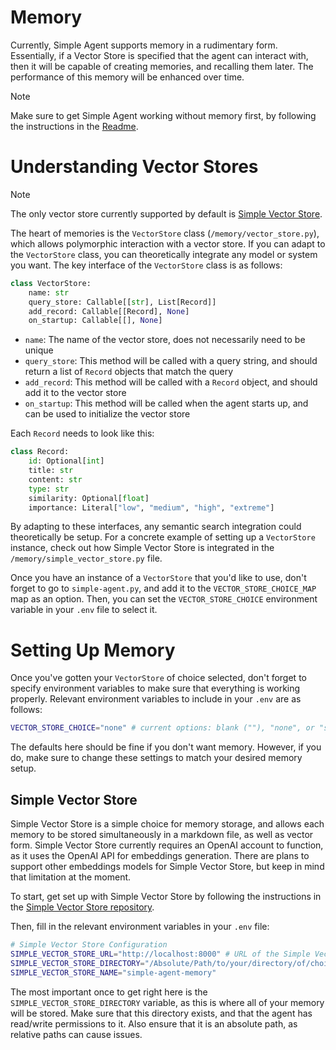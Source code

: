 # Memory
Currently, Simple Agent supports memory in a rudimentary form. Essentially, if a Vector Store is specified that the agent can interact with, then it will be capable of creating memories, and recalling them later. The performance of this memory will be enhanced over time.

> [!note]
> Make sure to get Simple Agent working without memory first, by following the instructions in the [Readme](https://github.com/AidanTilgner/Simple-Agent).

# Understanding Vector Stores

> [!note]
> The only vector store currently supported by default is [Simple Vector Store](https://github.com/AidanTilgner/Simple-Vector-Store).

The heart of memories is the `VectorStore` class (`/memory/vector_store.py`), which allows polymorphic interaction with a vector store. If you can adapt to the `VectorStore` class, you can theoretically integrate any model or system you want. The key interface of the `VectorStore` class is as follows:

```python
class VectorStore:
    name: str
    query_store: Callable[[str], List[Record]]
    add_record: Callable[[Record], None]
    on_startup: Callable[[], None]
```

- `name`: The name of the vector store, does not necessarily need to be unique
- `query_store`: This method will be called with a query string, and should return a list of `Record` objects that match the query
- `add_record`: This method will be called with a `Record` object, and should add it to the vector store
- `on_startup`: This method will be called when the agent starts up, and can be used to initialize the vector store

Each `Record` needs to look like this:
```python
class Record:
    id: Optional[int]
    title: str
    content: str
    type: str
    similarity: Optional[float]
    importance: Literal["low", "medium", "high", "extreme"]
```

By adapting to these interfaces, any semantic search integration could theoretically be setup. For a concrete example of setting up a `VectorStore` instance, check out how Simple Vector Store is integrated in the `/memory/simple_vector_store.py` file.

Once you have an instance of a `VectorStore` that you'd like to use, don't forget to go to `simple-agent.py`, and add it to the `VECTOR_STORE_CHOICE_MAP` map as an option. Then, you can set the `VECTOR_STORE_CHOICE` environment variable in your `.env` file to select it.


# Setting Up Memory
Once you've gotten your `VectorStore` of choice selected, don't forget to specify environment variables to make sure that everything is working properly. Relevant environment variables to include in your `.env` are as follows:

```bash
VECTOR_STORE_CHOICE="none" # current options: blank (""), "none", or "simple_vector_store"jkjjjk
```

The defaults here should be fine if you don't want memory. However, if you do, make sure to change these settings to match your desired memory setup.

## Simple Vector Store
Simple Vector Store is a simple choice for memory storage, and allows each memory to be stored simultaneously in a markdown file, as well as vector form. Simple Vector Store currently requires an OpenAI account to function, as it uses the OpenAI API for embeddings generation. There are plans to support other embeddings models for Simple Vector Store, but keep in mind that limitation at the moment.

To start, get set up with Simple Vector Store by following the instructions in the [Simple Vector Store repository](https://github.com/AidanTilgner/Simple-Vector-Store).

Then, fill in the relevant environment variables in your `.env` file:

```bash
# Simple Vector Store Configuration
SIMPLE_VECTOR_STORE_URL="http://localhost:8000" # URL of the Simple Vector Store instance
SIMPLE_VECTOR_STORE_DIRECTORY="/Absolute/Path/to/your/directory/of/choice" # Directory to store simple vector store data, make sure this exists
SIMPLE_VECTOR_STORE_NAME="simple-agent-memory"
```

The most important once to get right here is the `SIMPLE_VECTOR_STORE_DIRECTORY` variable, as this is where all of your memory will be stored. Make sure that this directory exists, and that the agent has read/write permissions to it. Also ensure that it is an absolute path, as relative paths can cause issues.

